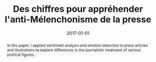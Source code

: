 ---
title: "Des chiffres pour appréhender l&apos;anti-Mélenchonisme de la presse"
collection: publications
paperurl: 'https://www.marianne.net/agora/tribunes-libres/des-chiffres-pour-apprehender-l-anti-melenchonisme-de-la-presse'
link: https://www.marianne.net/agora/tribunes-libres/des-chiffres-pour-apprehender-l-anti-melenchonisme-de-la-presse
tags:
    - tag: Politics and elections
      id: politics-and-elections
      color: '#FFFFFF'
    - tag: Data mining
      id: data-mining
      color: '#006400'
type: press
date: 2017-01-01
venue: 'Marianne'
authors: <b>Gautheron L.</b>
abstract: "In this paper, I applied sentiment analysis and emotion detection to press articles and illustrations to explore differences in the journalistic treatment of various political figures."
citation: ' Lucas Gautheron, &quot;Des chiffres pour appréhender l&amp;apos;anti-Mélenchonisme de la presse.&quot; Marianne, 2017.'
---